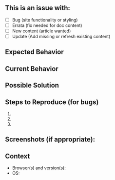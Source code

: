 <!--- Provide a general summary of the issue in the Title above -->

## This is an issue with:

- [  ] Bug (site functionality or styling)
- [  ] Errata (fix needed for doc content)
- [  ] New content (article wanted)
- [  ] Update (Add missing or refresh existing content)

## Expected Behavior
<!--- If describing a bug, tell us what should happen -->
<!--- If suggesting a change/improvement, tell us how it should work -->

## Current Behavior
<!--- If describing a bug, tell us what happens instead of the expected behavior -->
<!--- If suggesting a change/improvement, explain the difference from the current behavior -->

## Possible Solution
<!--- Not obligatory, but suggest a fix/reason for the bug, -->
<!--- or ideas as to the implementation of the addition or change -->

## Steps to Reproduce (for bugs)
<!--- Provide a link to a live example, or an unambiguous set of steps to -->
<!--- reproduce this bug. Include code or configuration to reproduce, if relevant -->
1.
2.
3.

## Screenshots (if appropriate):


## Context
<!--- How is this issue affecting you? What are you trying to accomplish? -->
<!--- Providing context helps us come up with a solution -->

* Browser(s) and version(s): 
* OS: 
